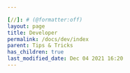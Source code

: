 ```yaml
---

[//]: # (@formatter:off)
layout: page
title: Developer
permalink: /docs/dev/index
parent: Tips & Tricks
has_children: true
last_modified_date: Dec 04 2021 16:20
---
```

[//]: # (@formatter:on)